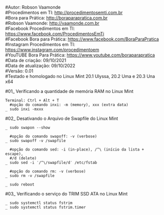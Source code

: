 #Autor: Robson Vaamonde<br>
#Procedimentos em TI: http://procedimentosemti.com.br<br>
#Bora para Prática: http://boraparapratica.com.br<br>
#Robson Vaamonde: http://vaamonde.com.br<br>
#Facebook Procedimentos em TI: https://www.facebook.com/ProcedimentosEmTi<br>
#Facebook Bora para Prática: https://www.facebook.com/BoraParaPratica<br>
#Instagram Procedimentos em TI: https://www.instagram.com/procedimentoem<br>
#YouTUBE Bora Para Prática: https://www.youtube.com/boraparapratica<br>
#Data de criação: 09/10/2021<br>
#Data de atualização: 09/10/2022<br>
#Versão: 0.01<br>
#Testado e homologado no Linux Mint 20.1 Ulyssa, 20.2 Uma e 20.3 Una x64

#01_ Verificando a quantidade de memória RAM no Linux Mint

	Terminal: Ctrl + Alt + T
	  #opção do comando inxi: -m (memory), xxx (extra data)
	_ sudo inxi -mxxx

#02_ Desativando o Arquivo de Swapfile do Linux Mint

	_ sudo swapon --show

	  #opção do comando swapoff: -v (verbose)
	_ sudo swapoff -v /swapfile

	  #opção do comando sed: -i (in-place), /^\ (início da lista + escape), 
	  #/d (delete)
	_ sudo sed -i ′/^\/swapfile/d′ /etc/fstab

	  #opção do comando rm: -v (verbose)
	_ sudo rm -v /swapfile 

	_ sudo reboot

#03_ Verificando o serviço do TRIM SSD ATA no Linux Mint

	_ sudo systemctl status fstrim
	_ sudo systemctl status fstrim.timer